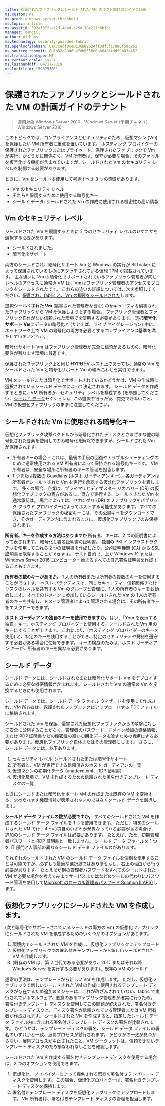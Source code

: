 ```yaml
---
title: 保護されたファブリックとシールドされた VM のホスト向けのガイドの計画
ms.custom: na
ms.prod: windows-server-threshold
ms.topic: article
ms.assetid: 392af37f-a02d-4d40-a25d-384211cbbfdd
manager: dongill
author: nirb-ms
ms.technology: security-guarded-fabric
ms.openlocfilehash: 0a43cedf8ce0138e89624ff3df5bc7088f583252
ms.sourcegitcommit: 0d0b32c8986ba7db9536e0b8648d4ddf9b03e452
ms.translationtype: MT
ms.contentlocale: ja-JP
ms.lasthandoff: 04/17/2019
ms.locfileid: "59875303"
---
```

# <a name="guarded-fabric-and-shielded-vm-planning-guide-for-tenants"></a>保護されたファブリックとシールドされた VM の計画ガイドのテナント

>適用対象:Windows Server 2019、Windows Server (半期チャネル)、Windows Server 2016

このトピックでは、コンプライアンスとセキュリティのため、仮想マシン (Vm) を保護したい VM 所有者に重点を置いています。 ホスティング プロバイダーの保護されたファブリックまたはプライベート、保護されたファブリックで Vm が実行、かどうかに関係なく、VM 所有者は、保守が必要な場合、そのファイルを復号化する機能が含まれていますが、シールドされた Vm のセキュリティ レベルを制御する必要があります。

ときに、Vm をシールドを使用して考慮すべき 3 つの領域があります。

- Vm のセキュリティ レベル
- それらを保護するために使用する暗号化キー
- シールド データ: シールドされた Vm の作成に使用される機密性の高い情報 

## <a name="security-level-for-the-vms"></a>Vm のセキュリティ レベル

シールドされた Vm を展開するときに 2 つのセキュリティ レベルのいずれかを選択する必要があります。

- シールドされました。 
- 暗号化をサポート

両方のシールドされ、暗号化サポート Vm と Windows の実行が BitLocker によって保護されているものにアタッチされている仮想 TPM が搭載されています。 主な違いに Vm の暗号化でサポートされているファブリック管理者が同じレベルのアクセスに通常の VM は、Vm はファブリック管理者のアクセスをブロックをシールドされたです。 これらの違いの詳細については、次を参照してください。[保護され、fabric と、Vm の概要をシールドされた](guarded-fabric-and-shielded-vms.md)します。 

選択**シールドされた Vm** (侵害された管理者を含む) のセキュリティを侵害されたファブリックから VM を保護しようとする場合。 ファブリック管理者とファブリック自体がない信頼された環境でを使用する必要があります。 選択**暗号化サポート Vm**にデータの暗号化と (たとえば、ライブ マイグレーション) 中に、ネットワーク上で VM の暗号化の両方を必要とするコンプライアンス基準を満たしているかどうか。

暗号化サポート Vm はファブリック管理者が完全に信頼があるものの、暗号化要件が残ります環境に最適です。

保護されたファブリック上と同じ HYPER-V ホスト上であっても、通常の Vm をシールドされた Vm と暗号化サポート Vm の組み合わせを実行できます。 

VM をシールドまたは暗号化でサポートされているかどうかは、VM の作成時に選択されているシールド データによって決定されます。 シールド データを作成するときに、VM 所有者が、セキュリティ レベルを構成する (を参照してください、[シールド データ](#shielding-data)セクション)。
この選択を行った後、変更できないこと、VM の仮想化ファブリックのままに注意してください。

## <a name="cryptographic-keys-used-for-shielded-vms"></a>シールドされた Vm に使用される暗号化キー

仮想化ファブリック攻撃ベクトルから暗号化されたディスクとさまざまな他の暗号化された要素を使用してのみ暗号化を解除できますが、シールドされた Vm が保護されます。

- 所有者キーの場合 – これは、最後の手段の回復やトラブルシューティングのために通常使用される VM 所有者によって保持される暗号化キーです。 VM 所有者は、安全な場所に所有者のキーの管理を担当します。
- 1 つまたは複数の Guardians (ホスト ガーディアン キー) – 各ガーディアンは所有者がシールドされた Vm を実行を承認する仮想化ファブリックを表します。 多くの場合、企業は、プライマリとディザスター リカバリー (DR) の仮想化ファブリックの両方があるし、両方で実行する、シールドされた Vm を通常承認は。 場合によっては、セカンダリ (DR) のファブリックをパブリック クラウド プロバイダーによってホストする可能性があります。 すべての保護されたファブリックの秘密キーには、その公開キーをダウンロードでき、そのガーディアン内に含まれるときに、仮想化ファブリックでのみ保持されます。 

**所有者、キーを作成する方法はありますか** 所有者、キーは、2 つの証明書によって表されます。 暗号化と署名証明書の証明書。 独自の PKI インフラストラクチャを使用してこれら 2 つの証明書を作成したり、公的証明機関 (CA) から SSL 証明書を取得することができます。 テスト目的で、上で Windows 10 または Windows Server 2016 コンピューター始まるすべての自己署名証明書を作成することもできます。

**所有者の数のキーがあるか。** 1 人の所有者または所有者の複数のキーを使用することができます。 ベスト プラクティスは、同じセキュリティ、信頼関係またはリスクのレベルを共有する Vm のグループと管理に、1 人の所有者のキーをお勧めします。 すべてのドメインに参加しているシールドされた Vm の 1 人の所有者のキーを共有し、ドメイン管理者によって管理される場合は、その所有者キーをエスクローできます。

**ホスト ガーディアンの独自のキーを使用できますか。** はい、「Your を表示する独自」キー、ホスティング プロバイダーと使用する、シールドされた Vm 用のキーにすることができます。 これにより、(ホスティング プロバイダーのキーを使用) と、特定のキーを使用することができ、特定のセキュリティや規制を遵守する必要がある場合に使用できます。 キーの検疫のためは、ホスト ガーディアン キーが、所有者のキーを異なる必要があります。

## <a name="shielding-data"></a>シールド データ

シールド データには、シールドされたまたは暗号化サポート Vm をデプロイするために必要な機密情報が含まれます。 シールドされた Vm の通常の Vm を変換するときにも使用されます。

シールド データでは、シールド データ ファイル ウィザードを使用して作成され、VM 所有者は、保護されたファブリックにアップロードする PDK ファイルに格納されます。

シールドされた Vm を保護、侵害された仮想化ファブリックからの攻撃に対して安全に公開することがなく、管理者のパスワード、ドメイン参加の資格情報、または RDP 証明書などの機密性の高い初期化データを渡すための機構にする必要があります。仮想化ファブリック自体またはその管理者にします。 さらに、シールド データには、以下あります。

1. セキュリティ レベル: シールドされたまたは暗号化サポート
2. 所有者と、VM が実行できる信頼済みのホスト ガーディアンの一覧
3. 仮想マシンの初期化データ (unattend.xml、RDP 証明書)
4. 仮想化環境で、VM を作成するための信頼された署名付きテンプレート ディスクの一覧 

ときにシールドまたは暗号化サポート VM の作成または既存の VM を変換する、求められます機密情報が表示されないのではなくシールド データを選択します。

**シールド データ ファイルの数が必要ですか。** すべてのシールドされた VM を作成するシールド データ ファイルを 1 つを使用できます。 ただし、特定のシールドされた VM では、4 つの項目のいずれかが異なっている必要がある場合は、追加のシールド データ ファイルは必要があります。 たとえば、ため、初期管理者パスワードと RDP 証明書と一致しません。 シールド データ ファイルを 1 つを IT 部門と人事部の異なるシールド データ ファイルのがあります。

それぞれのシールドされた VM のシールド データ ファイルを個別を使用することは可能ですが、必ずしも最適な選択肢ではありませんし、右上の理由から行う必要があります。 たとえばが別の管理者パスワードをすべてのシールドされた VM が必要な場合を考えてみますサービスまたはなどのツールの代わりにパスワード管理を使用して[Microsoft のローカル管理者パスワード Solution (LAPS)](https://www.microsoft.com/en-us/download/details.aspx?id=46899)します。

## <a name="creating-a-shielded-vm-on-a-virtualization-fabric"></a>仮想化ファブリックにシールドされた VM を作成します。

(次と暗号化でサポートされているシールドの両方の vm) の仮想化ファブリックにシールドされた VM を作成するためのいくつかのオプションがあります。

1. 環境内でシールドされた VM を作成し、仮想化ファブリックにアップロード
2. 仮想化ファブリックでの署名付きテンプレートから新しいシールドされた VM を作成します。
3. (既存の VM は、第 2 世代である必要があり、2012 またはそれ以降 Windows Server を実行する必要があります)、既存の VM のシールド

通常の手法は、テンプレートから新しい Vm を作成します。 ただし、仮想化ファブリックで新しいシールドされた VM の作成に使用されるテンプレート ディスクが存在するため追加のメジャーは、これが改ざんされていない、fabric で実行されているマルウェア、悪意のあるファブリック管理者が確実に行うため。 署名付きテンプレート ディスクを使用してこの問題が解決された、署名付きテンプレート ディスクと、ディスク署名が信頼されている管理者または VM 所有者が作成されます。 シールドされた VM を作成すると、指定したシールド データ ファイル内に含まれる署名付きテンプレート ディスクの署名が比較されます。 かどうかは、テンプレート ディスクの署名、シールド データ ファイルの署名のいずれかと一致、展開プロセスが続行されます。 かどうかの一致が見つからない、展開プロセスが中止されたこと、VM シークレットは、信頼できないテンプレート ディスクのため損なわれないことを確認します。

シールドされた Vm を作成する署名付きテンプレート ディスクを使用する場合は、2 つのオプションを使用できます。

1. 仮想化は、プロバイダーによって提供される既存の署名付きテンプレート ディスクを使用します。 この場合、仮想化プロバイダーは、署名付きテンプレート ディスクを保持します。
2. 署名付きテンプレート ディスクを仮想化ファブリックにアップロードします。 VM 所有者は、署名付きテンプレート ディスクの管理を担当します。 



